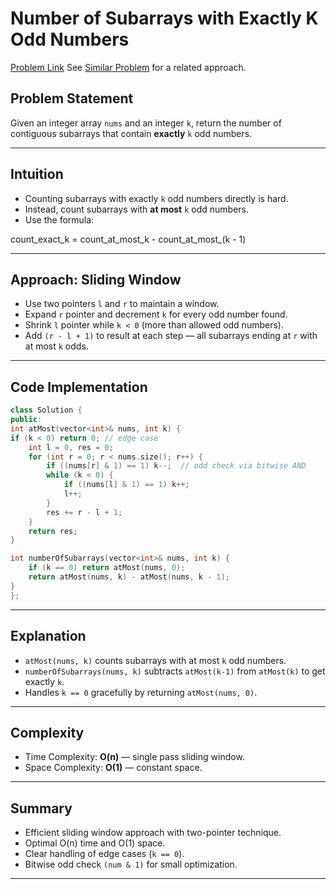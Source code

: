 # Number of Subarrays with Exactly K Odd Numbers
[Problem Link](https://leetcode.com/problems/count-number-of-nice-subarrays/description/)
See [Similar Problem](./BinarySubstringsWithSums.md) for a related approach.

## Problem Statement

Given an integer array `nums` and an integer `k`, return the number of contiguous subarrays that contain **exactly** `k` odd numbers.

---

## Intuition

- Counting subarrays with exactly `k` odd numbers directly is hard.
- Instead, count subarrays with **at most** `k` odd numbers.
- Use the formula:

count_exact_k = count_at_most_k - count_at_most_(k - 1)

---

## Approach: Sliding Window

- Use two pointers `l` and `r` to maintain a window.
- Expand `r` pointer and decrement `k` for every odd number found.
- Shrink `l` pointer while `k < 0` (more than allowed odd numbers).
- Add `(r - l + 1)` to result at each step — all subarrays ending at `r` with at most `k` odds.

---

## Code Implementation

```cpp
class Solution {
public:
int atMost(vector<int>& nums, int k) {
if (k < 0) return 0; // edge case
    int l = 0, res = 0;
    for (int r = 0; r < nums.size(); r++) {
        if ((nums[r] & 1) == 1) k--;  // odd check via bitwise AND
        while (k < 0) {
            if ((nums[l] & 1) == 1) k++;
            l++;
        }
        res += r - l + 1;
    }
    return res;
}

int numberOfSubarrays(vector<int>& nums, int k) {
    if (k == 0) return atMost(nums, 0);
    return atMost(nums, k) - atMost(nums, k - 1);
}
};

```


---

## Explanation

- `atMost(nums, k)` counts subarrays with at most `k` odd numbers.
- `numberOfSubarrays(nums, k)` subtracts `atMost(k-1)` from `atMost(k)` to get exactly `k`.
- Handles `k == 0` gracefully by returning `atMost(nums, 0)`.

---

## Complexity

- Time Complexity: **O(n)** — single pass sliding window.
- Space Complexity: **O(1)** — constant space.

---

## Summary

- Efficient sliding window approach with two-pointer technique.
- Optimal O(n) time and O(1) space.
- Clear handling of edge cases (`k == 0`).
- Bitwise odd check `(num & 1)` for small optimization.

---
